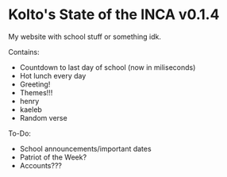 # Kolto's State of the INCA v0.1.4

My website with school stuff or something idk.

Contains:
 - Countdown to last day of school (now in miliseconds)
 - Hot lunch every day
 - Greeting!
 - Themes!!!
 - henry
 - kaeleb
 - Random verse

To-Do:
 - School announcements/important dates
 - Patriot of the Week?
 - Accounts???
 
